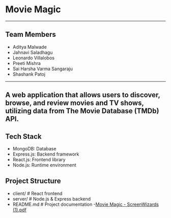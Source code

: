 # **Movie Magic**

---

## Team Members

- Aditya Malwade
- Jahnavi Saladhagu
- Leonardo Villalobos
- Preeti Mishra
- Sai Harsha Varma Sangaraju
- Shashank Patoj

---
A web application that allows users to discover, browse, and review movies and TV shows, utilizing data from The Movie Database (TMDb) API.
---

## Tech Stack

- MongoDB: Database
- Express.js: Backend framework
- React.js: Frontend library
- Node.js: Runtime environment

## Project Structure

- client/ # React frontend
- server/ # Node.js & Express backend
- README.md # Project documentation
-[Movie Magic - ScreenWizards (1).pdf](https://github.com/user-attachments/files/20003087/Movie.Magic.-.ScreenWizards.1.pdf)

